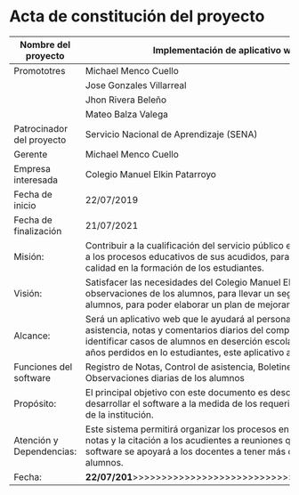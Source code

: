 # Acta de constitución del proyecto

|Nombre del proyecto|Implementación de aplicativo web para el control de notas del C.M.E.P|
|-------------------|---------------------------------------------------------------------|
|Promototres|Michael Menco Cuello
||Jose Gonzales Villarreal|
||Jhon Rivera Beleño|
||Mateo Balza Valega|
|Patrocinador del proyecto|Servicio Nacional de Aprendizaje (SENA)|
|Gerente|Michael Menco Cuello|
|Empresa interesada| Colegio Manuel Elkin Patarroyo|
|Fecha de inicio|22/07/2019|
|Fecha de finalización|21/07/2021|
|Misión:|Contribuir a la cualificación del servicio público educativo y acercar  a los padres de familia o acudientes a los procesos educativos de sus acudidos, para poder tomar medidas de control en el acto y mejorar la calidad en la formación de los estudiantes.|
|Visión:|Satisfacer las necesidades del Colegio Manuel Elkin Patarroyo de llevar un mejor control de las notas y observaciones de los alumnos, para llevar un seguimiento eficaz que ayude a identificar falencias de los alumnos, para poder elaborar un plan de mejoramiento que se adapte a la situación.|
|Alcance:|Será un aplicativo web que le ayudará al personal de la institución, llevar un mejor control de la asistencia, notas y comentarios diarios del comportamiento de los alumnos, esto permitirá poder identificar casos de alumnos en deserción escolar o bajo rendimiento académico y disminuir las cifras de años perdidos en lo estudiantes, este aplicativo apoyará las siguienetes area.|
|Funciones del software|Registro de Notas, Control de asistencia, Boletines virtuales, Fecha y eventos importantes, Observaciones diarias de los alumnos|
|Propósito:|El principal objetivo con este documento es describir lo que acordamos con el cliente con el fin de desarrollar el software a la medida de los requerimientos del cliente y optimizar los procesos educativos de la institución.|
|Atención y Dependencias:|Este sistema permitirá organizar los procesos en la institución, enfocandose en la parte de registro de las notas y la citación a los acudientes a reuniones que involucren a sus acudidos, tambien con este software se apoyará a los docentes a tener más control de la asistencia y la parte desciplinaria de los alumnos.|
|Fecha:|**22/07/201**>>>>>>>>>>>>>>>>>>>>>>>>>>>>>>>>>>>>>>>>>>>>>>>>>>>>>>>>>>>**21/07/2021**
